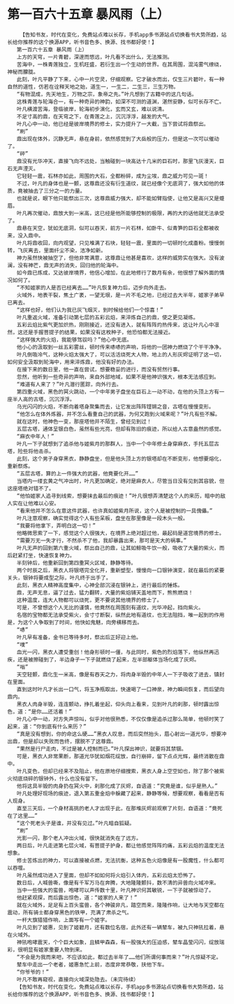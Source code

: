 # 第一百六十五章 暴风雨（上）
        【告知书友，时代在变化，免费站点难以长存，手机app多书源站点切换看书大势所趋，站长给你推荐的这个换源APP，听书音色多、换源、找书都好使！】
       第一百六十五章 暴风雨（上）
       上方的天穹，一片青碧，深邃而悠远，叶凡看不出什么，无法推测。
       苦海中，一株青莲独立，生机旺盛，若衍生出一个生动的世界。在其周围，混沌雾气缭绕，神秘而朦胧。
       此刻，叶凡平静了下来，心中一片空灵，仔细观察。它才破水而出，仅生三片碧叶，有一种自然的道性，仿若在诠释天地之始，道生一，一生二，二生三，三生万物。
       “有物混成，先天地生，万物之宗，象帝之先。”叶凡想到了古籍中的这几句话。
       这株青莲与轮海合一，有一种奇异的神韵，如深不可测的道渊，湛然安静，似可长存不亡。
       叶凡横渡苦海，登临彼岸，轮海初步演化，玄而又玄，难以说清。
       不足寸高的鼎，在天穹之下，在青莲之上，沉沉浮浮，越发的大气。
       叶凡心中一动，他已经是彼岸境界的修士，实力提升了一大截，当下尝试将鼎祭出。
       “刷”
       鼎出现在体外，沉静无声，悬在身前，依然感觉到了大岳般的压力，但是这一次可以催动了。
       “砰”
       鼎没有光华冲天，直接飞向不远处，当触碰到一块高达十几米的巨石时，那里飞灰漫天，巨石无声湮灭。
       它轻轻一震，石林亦如此，周围的大石，全都粉碎，成为尘埃，鼎之威力可见一斑！
       不过，叶凡的身体也是一颤，这尊鼎还没有衍生道纹，就已经像个无底洞了，强大如他的体质，竟被抽去了三分之一的力量。
       也就是说，眼下他只能祭出三次，这尊鼎威力强大，却不能如臂指使，让他又是高兴又是蹙眉。
       叶凡再次催动，鼎放大到一米高，这已经是他所能够控制的极限，再的大的话他就无法承受了。
       鼎悬在天空，犹如无底洞，似可以吞天，前方一片石林，如卧牛、似青笋的巨石全都被收来，没入鼎中。
       叶凡将鼎收回，向内观望，只见堆满了石块，轻轻一震，里面的一切顿时化成齑粉。慢慢倒转，飞灰离去，里面纤尘不染，洁净如新。
       神力虽然快被抽空了，但他非常满意，这尊鼎让他甚是喜欢，这样的威势实在强大。没有波澜，没有神芒，鼎无声的消失，回归他的轮海中。
       如今鼎已炼成，又达彼岸境界，他信心增加，在此地修行了数月有余，他很想了解外面的情况如何了。
       “不知姬家的人是否已经离去……”叶凡恢复神力后，迈步向外走去。
       火域外，地表干裂，焦土广袤，一望无垠，是一片不毛之地，已经过去大半年，姬家子弟早已离去。
       “这样也好，他们认为我已灰飞烟灭，到时候给他们一个惊喜！”
       叶凡重返火域，准备引动第七层的五彩云焰，来淬炼自己的鼎，使之更见凝练。
       五彩云焰比紫气更加炽热，刚刚接近，还没有进入，就有阵阵灼热传来，这让叶凡心中凛然，这还是手握菩提子的结果，如果没有这枚种子，他恐怕都无法接近。
       “这样强大的火焰，我能够驾驭吗？”他心中无底。
       他小心的汲取到一丝五彩雾丝，顿时传来哧哧的声响，将他的一团神力燃烧了个干干净净。
       叶凡倒吸冷气，这种火焰太强大了，可以活活烧死大人物，地上的人形灰烬证明了这一切，如何安全汲取到轮海中，用来淬炼鼎，他没有好的办法。
       在接下来的数日里，他一直在尝试，想要稳妥的进行，而没有贸然行事。
       忽然，他听到一些奇异的声响，来自外部地域，如果不是他神识强大，根本无法感应到。
       “难道有人来了？”叶凡潜行匿踪，向外行去。
       第四重火域，黑色的冥火跳动，一个中年男子盘坐在巨石上一动不动，在他的头顶上方有一座半人高的古塔，沉沉浮浮。
       乌光闪闪的火焰，不断向着塔身聚集而去，让它发出阵阵铿锵之音，古塔在慢慢变形。
       “他怎么在体外炼器，并不怎么看重自己的武器，为何又跑到火域来呢？”叶凡有些不解。
       就在这时，他神色一变，那座塔他并不陌生，曾经见到过！
       五层古塔，通体呈银白色，虽然有些光亮，但却有陈旧的痕迹，所以给人古意盎然的感觉。
       “麻衣中年人！”
       叶凡一下子就想到了追杀他与姬紫月的那群人，当中一个中年修士身穿麻衣，手托五层古塔，险些将他击杀。
       此刻，这个男子身穿黑衣，静静盘坐，但是他头顶上方的银塔却在不断变形，他想要熔化，重新祭炼。
       “五层古塔，算的上一件强大的武器，他竟要化开……”
       当塔内一缕玄黄之气冲出时，叶凡更加确定，绝对是麻衣人，尽管当日没有见到其容貌，但这座塔绝对错不了。
       “他怕姬家人追寻到线索，想要抹去最后的痕迹！”叶凡很想弄清楚这个人的来历，暗中的敌人实在让他难以心安。
       “看来他并不怎么在意这件武器，也许真如姬紫月所说，这个人是被控制的一具傀儡。”
       叶凡注意观察，确实觉得这个人有些呆板，盘坐在那里像是一段木头一般。
       “我要将他拿下，弄明白这一切！”
       他略微思索了一下，感觉这个人很强大，在境界上绝对超过他，最起码是道宫境界的修士。
       “需要万无一失才行，不然杀不了他，我却暴露出来，那可是天大的祸事。”
       叶凡无声的回到第六重火域，祭出自己的鼎，让其如鲸吸牛饮一般，吸收了大量的紫火，而后赶紧打坐，快速恢复神力。
       半刻钟后，他重新回到第四重冥火区域，静静等待。
       两个时辰之后，黑衣人将银塔完全化开，重新塑型，慢慢向一口银钟演变，就在最后的紧要关头，银钟将要成型之际，叶凡终于出手了。
       此刻，黑衣人精神高度集中，心神全部沉浸在银钟上，进行最后的锤炼。
       鼎，无声无息，逼了过去，猛力翻转，大量的紫焰铺天盖地而下，熊熊燃烧！
       这种温度，连大人物都可以烧死，更不要说其他境界的修士了。
       可是，不曾想这个人无比的谨慎，他竟然在周围刻有道纹，光华冲起，挡向紫火。
       名宿的宝物都无法承受紫火，会寸寸断裂，纵然此地有道纹，也无法阻挡，唯一起到的作用是，为这个人争取到了时间，他快如鬼魅，向旁横移而去。
       “哧”
       叶凡早有准备，金书已等待多时，祭出后正好迎上他。
       “噗”
       血光一闪，黑衣人遭受重创！他身形顿时一僵，与此同时，紫色的烈焰落下，他纵然再迅疾，还是被擦碰到了，半边身子一下子就燃烧了起来，左半部躯体当场化成了灰烬。
       “嗡”
       天空轻颤，鼎化生一米高，像是有吞天之力，将肉身半毁的中年人一下子吸收了进去，镇封在里面。
       直到这时叶凡才长出一口气，将玉净瓶取出，快速喝了一口神泉，神力瞬间恢复，而后望向鼎内。
       黑衣人肉身半毁，连连颤动，挣扎着坐起，仰头向上看来，见到叶凡的刹那，顿时露出惊色，道：“是你……还活着！”
       叶凡心中一动，对方失声惊叫，似乎对他很熟悉，不仅仅像是追杀过那么简单，他顿时笑了起来，道：“你到底有什么来历？”
       “真是没有想到，你的命这么硬……”黑衣人叹息，而后突然抬头，眉心射出一道光华，想要冲出鼎，但是却以失败而告终，摆脱不了这尊鼎。
       “果然是行尸走肉，不过是被人控制而已。”叶凡探出神识，就要将其禁锢。
       可是，黑衣人非常果断，那道光华犹如烟花绽放，自行崩碎，留下点点光辉，最终消散在鼎中。
       叶凡变色，但却已经来不及阻止，他在原地仔细搜索，黑衣人身上空空如也，除了那个被紫火彻底烧碎的银钟外，什么也没有留下。
       他将这具半毁的肉身扔在冥火中，刹那化成了灰烬，自语道：“究竟是谁，似乎是熟人。”
       叶凡处理好现场的痕迹，退入第五重金焰中躲藏了起来，静静等候，想要观察，看看是否有人现身。
       直至三天后，一个身材高挑的老人才出现于此，在那堆灰烬前观察了片刻，自语道：“竟死在了这里……”
       “这个死老头子是谁，并没有见过。”叶凡暗自狐疑。
       “刷”
       光影一闪，那个老人冲出火域，很快就消失在了远方。
       两日后，叶凡走进第七层火域，有菩提子护身，都让他感觉阵阵灼痛，五彩云焰的温度无法想象。
       修士苦炼出的神力，可以直接被点燃，无法抗衡，这种五色火焰像是有一股魔性，什么都可以吞噬。
       叶凡虽然成功进入了里面，但却不如如何将火焰引入体内，五彩云焰太恐怖了。
       数日后，人喊兽嘶，像是有千军万马在奔腾，大地隆隆颤抖，数不清的异兽向火域冲来。
       当中一些强大的蛮兽，咆哮可以声传数十里，叶凡神识何其敏锐，一下子就被惊动了。
       他赶紧观探，而后露出惊色，道：“姬家的人来了！”
       就在火域外，足足有上百头蛮兽，各个神骏非凡，踏空而来，隆隆作响，让大地与天空都在震动，所有骑士都身穿黑色的铁甲，充满了肃杀之气。
       一杆大旗猎猎作响，上面写有一个姬字。
       叶凡见到了姬惠，见到了姬碧月，还有数位名宿，此外还有一辆辇车，被九只神犼拉着，悬在火域外。
       神犼咆哮震天，个个巨大如象，且鳞甲森森，有一股强大的压迫感，辇车晶莹闪闪，绽放瑞彩，很明显有姬家重要人物到来。
       “不会是为我而来吧，不应该如此，都过去半年了……他们所谓何事而来？”叶凡惊疑不定。
       辇车中走出一个老者，姬惠急忙上前，态度非常恭敬，扶他下车。
       “你爷爷的！”
       叶凡不敢再窥视，直接向火域深处隐去。（未完待续）
       【告知书友，时代在变化，免费站点难以长存，手机app多书源站点切换看书大势所趋，站长给你推荐的这个换源APP，听书音色多、换源、找书都好使！】